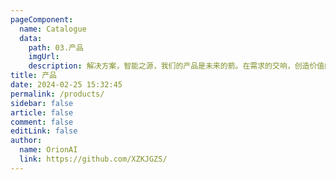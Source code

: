 ```yaml
---
pageComponent:
  name: Catalogue
  data:
    path: 03.产品
    imgUrl:
    description: 解决方案，智能之源，我们的产品是未来的箭。在需求的交响，创造价值的篇章。
title: 产品
date: 2024-02-25 15:32:45
permalink: /products/
sidebar: false
article: false
comment: false
editLink: false
author:
  name: OrionAI 
  link: https://github.com/XZKJGZS/
---
```

